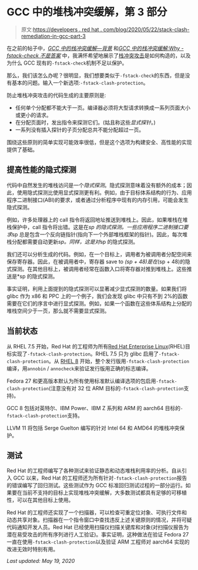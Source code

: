 # GCC 中的堆栈冲突缓解，第 3 部分

> 原文:[https://developers . red hat . com/blog/2020/05/22/stack-clash-remediation-in-gcc-part-3](https://developers.redhat.com/blog/2020/05/22/stack-clash-mitigation-in-gcc-part-3)

在之前的帖子中，[*GCC 中的栈冲突缓解—背景*](https://developers.redhat.com/blog/2017/09/25/stack-clash-mitigation-gcc-background/) 和[*GCC 中的栈冲突缓解:Why -fstack-check 不是答案*](https://developers.redhat.com/blog/2019/04/30/stack-clash-mitigation-in-gcc-why-fstack-check-is-not-the-answer/) 中，我满怀希望地展示了[栈冲突攻击](https://www.qualys.com/2017/06/19/stack-clash/stack-clash.txt)是如何构造的，以及为什么 GCC 现有的`-fstack-check`机制不足以保护。

那么，我们该怎么办呢？很明显，我们想要类似于`-fstack-check`的东西，但是没有基本的问题。输入一个新选项:`-fstack-clash-protection`。

防止堆栈冲突攻击的代码生成的主要原则是:

*   任何单个分配都不能大于一页。编译器必须将大型请求转换成一系列页面大小或更小的请求。
*   在分配页面时，发出指令来探测它们。(姑且称这些*显式探针*。)
*   一系列没有插入探针的子页分配总共不能分配超过一页。

围绕这些原则的简单实现可能效率很低，但是这个选项为构建安全、高性能的实现提供了基础。

## 提高性能的隐式探测

代码中自然发生的堆栈访问是一个*隐式探测*。隐式探测意味着没有额外的成本；因此，使用隐式探测比使用显式探测更有利。例如，由于目标体系结构的行为、应用程序二进制接口(ABI)的要求，或者通过分析程序中现有的内存引用，可能会发生隐式探测。

例如，许多处理器上的 call 指令将返回地址推送到堆栈上。因此，如果堆栈在堆栈保护中，call 指令将出错。这是在*sp 的隐式探测。一些应用程序二进制接口要求*sp 总是包含一个反向链指针(指向下一个外部堆栈框架的指针)。因此，每次堆栈分配都需要自动更新*sp。同样，这是对*sp 的隐式探测。

我们还可以分析生成的代码。例如，在一个目标上，调用者为被调用者分配空间来保存寄存器。因此，在被调用者中，寄存器 save to *(sp + 48)是在*(sp + 48)的隐式探测。在其他目标上，被调用者经常在函数入口将寄存器对推到堆栈上。这些推送是*sp 的隐式探测。

事实证明，利用上面提到的隐式探测可以显著减少显式探测的数量。如果我们将 glibc 作为 x86 和 PPC 上的一个例子，我们会发现 glibc 中只有不到 2%的函数需要在它们的序言中进行显式探测。例如，如果一个函数在这些体系结构上分配的堆栈空间少于一页，那么就不需要显式探测。

## 当前状态

从 RHEL 7.5 开始，Red Hat 的工程师为所有[Red Hat Enterprise Linux](https://www.redhat.com/en/technologies/linux-platforms/enterprise-linux)(RHEL)目标实现了`-fstack-clash-protection`。RHEL 7.5 只为 glibc 启用了`-fstack-clash-protection`。从 [RHEL 8](https://developers.redhat.com/rhel8/) 开始，整个发行版用`-fstack-clash-protection`编译，用`annobin` / `annocheck`来验证发行版用正确的标志编译。

Fedora 27 和更高版本默认为所有使用标准默认编译选项的包启用`-fstack-clash-protection`(注意没有对 32 位 ARM 目标的`-fstack-clash-protection`支持)。

GCC 8 包括对英特尔、IBM Power、IBM Z 系列和 ARM 的 aarch64 目标的`-fstack-clash-protection`支持。

LLVM 11 将包括 Serge Guelton 编写的针对 Intel 64 和 AMD64 的堆栈冲突保护。

## 测试

Red Hat 的工程师编写了各种测试来验证静态和动态堆栈利用率的分析。自从引入 GCC 以来，Red Hat 的工程师还为所有针对`-fstack-clash-protection`报告的错误编写了回归测试。这些测试作为 GCC 标准回归测试过程的一部分运行。如果要在当前不支持的目标上实现堆栈冲突缓解，大多数测试都具有足够的可移植性，可以在其他目标上使用。

Red Hat 的工程师还实现了一个扫描器，可以检查可重定位对象、可执行文件和动态共享对象。扫描器在一个指令窗口中查找违反上述关键原则的情况，并将可疑代码通知开发人员。Red Hat 已经使用扫描仪扫描关键库和对象(对扫描仪报告为潜在易受攻击的所有序列进行人工验证)。事实证明，这种做法在验证 Fedora 27 一直在使用`-fstack-clash-protection`以及验证 ARM 工程师对 aarch64 实现的改进无效时特别有用。

*Last updated: May 19, 2020*